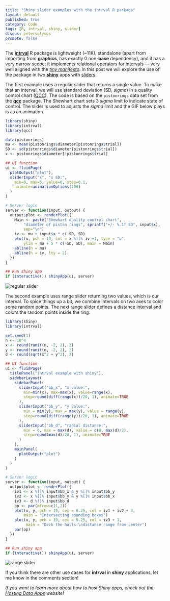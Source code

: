 ```yaml
---
title: "Shiny slider examples with the intrval R package"
layout: default
published: true
category: Code
tags: [R, intrval, shiny, slider]
disqus: petersolymos
promote: false
---
```


The [**intrval**](https://github.com/psolymos/intrval#readme) R package is lightweight (~11K), standalone (apart from importing from **graphics**, has exactly 0 non-**base** dependency), and it has a very narrow scope: it implements relational operators for intervals &mdash; very well aligned with the [_tiny manifesto_](http://www.tinyverse.org/). In this post we will explore the use of the package in two [**shiny**](https://shiny.rstudio.com/) apps with [sliders](https://shiny.rstudio.com/articles/sliders.html).

The first example uses a regular slider that returns a single value. To make that an interval, we will use standard deviation (SD, _sigma_) in a quality control chart ([QCC](https://en.wikipedia.org/wiki/Control_chart)). The code is based on the `pistonrings` data set from the [**qcc**](https://CRAN.R-project.org/package=qcc) package. The Shewhart chart sets 3 _sigma_ limit to indicate state of control. The slider is used to adjusts the _sigma_ limit and the GIF below plays is as an animation.

``` r
library(shiny)
library(intrval)
library(qcc)

data(pistonrings)
mu <- mean(pistonrings$diameter[pistonrings$trial])
SD <- sd(pistonrings$diameter[pistonrings$trial])
x <- pistonrings$diameter[!pistonrings$trial]

## UI function
ui <- fluidPage(
  plotOutput("plot"),
  sliderInput("x", "x SD:",
    min=0, max=5, value=0, step=0.1,
    animate=animationOptions(100)
  )
)

# Server logic
server <- function(input, output) {
  output$plot <- renderPlot({
    Main <- paste("Shewhart quality control chart",
        "diameter of piston rings", sprintf("+/- %.1f SD", input$x),
        sep="\n")
    iv <- mu + input$x * c(-SD, SD)
    plot(x, pch = 19, col = x %)(% iv +1, type = "b",
        ylim = mu + 5 * c(-SD, SD), main = Main)
    abline(h = mu)
    abline(h = iv, lty = 2)
  })
}

## Run shiny app
if (interactive()) shinyApp(ui, server)
```

<img src="https://github.com/psolymos/intrval/raw/master/extras/regular_slider.gif" class="img-responsive" alt="regular slider">

The second example uses range slider returning two values, which is our interval. To spice things up a bit, we combine intervals on two axes to color some random points. The next range slider defines a distance interval and colors the random points inside the ring.

``` r
library(shiny)
library(intrval)

set.seed(1)
n <- 10^4
x <- round(runif(n, -2, 2), 2)
y <- round(runif(n, -2, 2), 2)
d <- round(sqrt(x^2 + y^2), 2)

## UI function
ui <- fluidPage(
  titlePanel("intrval example with shiny"),
  sidebarLayout(
    sidebarPanel(
      sliderInput("bb_x", "x value:",
        min=min(x), max=max(x), value=range(x),
        step=round(diff(range(x))/20, 1), animate=TRUE
      ),
      sliderInput("bb_y", "y value:",
        min = min(y), max = max(y), value = range(y),
        step=round(diff(range(y))/20, 1), animate=TRUE
      ),
      sliderInput("bb_d", "radial distance:",
        min = 0, max = max(d), value = c(0, max(d)/2),
        step=round(max(d)/20, 1), animate=TRUE
      )
    ),
    mainPanel(
      plotOutput("plot")
    )
  )
)

# Server logic
server <- function(input, output) {
  output$plot <- renderPlot({
    iv1 <- x %[]% input$bb_x & y %[]% input$bb_y
    iv2 <- x %[]% input$bb_y & y %[]% input$bb_x
    iv3 <- d %()% input$bb_d
    op <- par(mfrow=c(1,2))
    plot(x, y, pch = 19, cex = 0.25, col = iv1 + iv2 + 3,
        main = "Intersecting bounding boxes")
    plot(x, y, pch = 19, cex = 0.25, col = iv3 + 1,
         main = "Deck the halls:\ndistance range from center")  
    par(op)
  })
}

## Run shiny app
if (interactive()) shinyApp(ui, server)
```

<img src="https://github.com/psolymos/intrval/raw/master/extras/range_slider.gif" class="img-responsive" alt="range slider">

If you think there are other use cases for **intrval** in **shiny** applications, let me know in the comments section!

_If you want to learn more about how to host Shiny apps, check out the [Hosting Data Apps](https://hosting.analythium.io/) website!_
